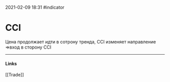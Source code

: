 2021-02-09 18:31
#indicator
# CCI
Цена продолжает идти в сотрону тренда, ССI изменяет направление =>вход в сторону CCI

_____________
#### Links
[[Trade]]